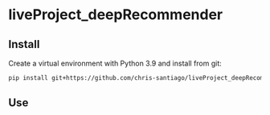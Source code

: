 # liveProject_deepRecommender

## Install

Create a virtual environment with Python 3.9 and install from git:

```bash
pip install git+https://github.com/chris-santiago/liveProject_deepRecommender.git
```

## Use
